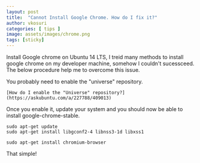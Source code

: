 ```yaml
---
layout: post
title:  "Cannot Install Google Chrome. How do I fix it?"
author: vkosuri
categories: [ tips ]
image: assets/images/chrome.png
tags: [sticky]
---
```

Install Google chrome on Ubuntu 14 LTS, I treid many methods to install google chrome on my developer machine, somehow I couldn't sucessceed.
The below procedure help me to overcome this issue.

You probably need to enable the "universe" repository.

    [How do I enable the "Universe" repository?](https://askubuntu.com/a/227788/409013)

Once you enable it, update your system and you should now be able to install google-chrome-stable.

``` 
sudo apt-get update
sudo apt-get install libgconf2-4 libnss3-1d libxss1

sudo apt-get install chromium-browser
```

That simple!